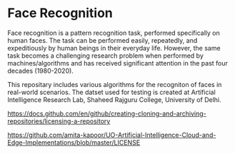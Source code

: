 # Face Recognition
Face recognition is a pattern recognition task, performed specifically on human faces. The task can be performed easily, repeatedly, and expeditiously by human beings in their everyday life. However, the same task becomes a challenging research problem when performed by machines/algorithms and has received significant attention in the past four decades (1980-2020).

This repositary includes various algorithms for the recogniton of faces in real-world scenarios. The datset used for testing is created at Artificial Intelligence Research Lab, Shaheed Rajguru College, University of Delhi.

https://docs.github.com/en/github/creating-cloning-and-archiving-repositories/licensing-a-repository

https://github.com/amita-kapoor/UO-Artificial-Intelligence-Cloud-and-Edge-Implementations/blob/master/LICENSE




